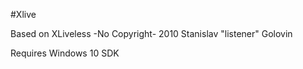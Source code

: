 #Xlive

Based on XLiveless -No Copyright- 2010 Stanislav "listener" Golovin

Requires Windows 10 SDK